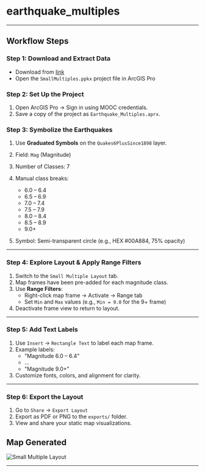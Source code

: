 # earthquake_multiples


---

##  Workflow Steps

###  Step 1: Download and Extract Data

- Download from [link](https://www.arcgis.com/home/item.html?id=4aa77ca426364ed9b2b621680f4ea28b)
- Open the `SmallMultiples.ppkx` project file in ArcGIS Pro

### Step 2: Set Up the Project

1. Open ArcGIS Pro → Sign in using MOOC credentials.
2. Save a copy of the project as `Earthquake_Multiples.aprx`.

### Step 3: Symbolize the Earthquakes

1. Use **Graduated Symbols** on the `Quakes6PlusSince1898` layer.
2. Field: `Mag` (Magnitude)
3. Number of Classes: 7
4. Manual class breaks:
   - 6.0 – 6.4  
   - 6.5 – 6.9  
   - 7.0 – 7.4  
   - 7.5 – 7.9  
   - 8.0 – 8.4  
   - 8.5 – 8.9  
   - 9.0+

5. Symbol: Semi-transparent circle (e.g., HEX #00A884, 75% opacity)

---

###  Step 4: Explore Layout & Apply Range Filters

1. Switch to the `Small Multiple Layout` tab.
2. Map frames have been pre-added for each magnitude class.
3. Use **Range Filters**:
   - Right-click map frame → Activate → Range tab
   - Set `Min` and `Max` values (e.g., `Min = 9.0` for the 9+ frame)
4. Deactivate frame view to return to layout.

---

### Step 5: Add Text Labels

1. Use `Insert` → `Rectangle Text` to label each map frame.
2. Example labels:
   - "Magnitude 6.0 – 6.4"
   - ...
   - "Magnitude 9.0+"
3. Customize fonts, colors, and alignment for clarity.

---

### Step 6: Export the Layout

1. Go to `Share` → `Export Layout`
2. Export as PDF or PNG to the `exports/` folder.
3. View and share your static map visualizations.

## Map Generated

![Small Multiple Layout](https://github.com/user-attachments/assets/8f9f5a62-0622-418e-9490-74206b2c1183)


---


